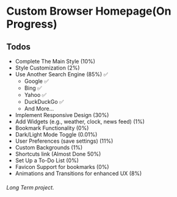 
# Custom Browser Homepage(On Progress)

## Todos
- Complete The Main Style (10%)
- Style Customization (2%)
- Use Another Search Engine (85%) :white_check_mark:
    - Google :white_check_mark:
    - Bing :white_check_mark:
    - Yahoo :white_check_mark:
    - DuckDuckGo :white_check_mark:
    - And More...
- Implement Responsive Design (30%)
- Add Widgets (e.g., weather, clock, news feed) (1%)
- Bookmark Functionality (0%)
- Dark/Light Mode Toggle (0.01%)
- User Preferences (save settings) (11%)
- Custom Backgrounds (1%)
- Shortcuts link (Almost Done 50%)
- Set Up a To-Do List (0%)
- Favicon Support for bookmarks (0%)
- Animations and Transitions for enhanced UX (8%)

###### Long Term project.
